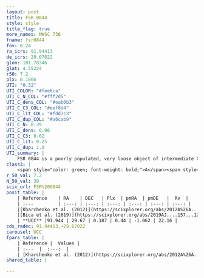 ```yaml
---
layout: post
title: FSR 0844
style: style
title_flag: true
more_names: MWSC 736
fname: fsr0844
fov: 0.24
ra_icrs: 91.94413
de_icrs: 29.67022
glon: 181.78346
glat: 4.55224
r50: 7.2
plx: 0.1866
UTI: "0.32"
UTI_COLOR: "#fee6ca"
UTI_C_N_COL: "#fff2d5"
UTI_C_dens_COL: "#eab0b3"
UTI_C_C3_COL: "#eef8d4"
UTI_C_lit_COL: "#fdd7c3"
UTI_C_dup_COL: "#a6cab9"
UTI_C_N: 0.39
UTI_C_dens: 0.06
UTI_C_C3: 0.62
UTI_C_lit: 0.25
UTI_C_dup: 1.0
UTI_summary: |
    FSR 0844 is a poorly populated, very loose object of intermediate C3 quality. It is poorly studied in the literature, with no articles listed in the last 6 years.
class3: |
    <span style="color: green; font-weight: bold;">A</span><span style="color: red; font-weight: bold;">C</span>
r_50_val: 7.2
N_50_val: 39
scix_url: FSR%200844
posit_table: |
    | Reference    | RA    | DEC   | Plx  | pmRA  | pmDE   |  Rv  |
    | :---         | :---: | :---: | :---: | :---: | :---: | :---: |
    |[Kharchenko et al. (2012)](https://scixplorer.org/abs/2012A%26A...543A.156K) | 91.947 | 29.64 | -- | 0.62 | -6.26 | -- |
    |[Bica et al. (2019)](https://scixplorer.org/abs/2019AJ....157...12B) | 91.934 | 29.651 | -- | -- | -- | -- |
    | **UCC** |91.944 | 29.67 | 0.187 | 0.44 | -1.062 | 22.16 | 
cds_radec: 91.94413,+29.67022
carousel: UCC
fpars_table: |
    | Reference |  Values |
    | :---  |  :---:  |
    | [Kharchenko et al. (2012)](https://scixplorer.org/abs/2012A%26A...543A.156K) | `e_bv=0.645, distance=1254, log_age=8.6` |
shared_table: |
    
---
```

